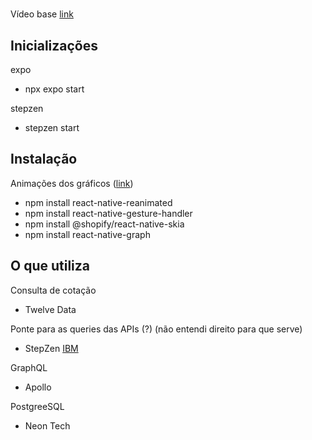#

Vídeo base [link](https://www.youtube.com/watch?v=Z1UkQuwY4bk&ab_channel=notJust%E2%80%A4dev)

## Inicializações

expo

- npx expo start

stepzen

- stepzen start

## Instalação

Animações dos gráficos ([link](https://github.com/margelo/react-native-graph))

- npm install react-native-reanimated
- npm install react-native-gesture-handler
- npm install @shopify/react-native-skia
- npm install react-native-graph

## O que utiliza

Consulta de cotação

- Twelve Data

Ponte para as queries das APIs (?) (não entendi direito para que serve)

- StepZen [IBM](https://us-east-a.dashboard.ibm.stepzen.com/?instance=20240422-1436-2802-90e2-d3b10f216226&environment=pokokmadang&endpoint=api%2Fhonking-marmot)

GraphQL

- Apollo

PostgreeSQL

- Neon Tech
